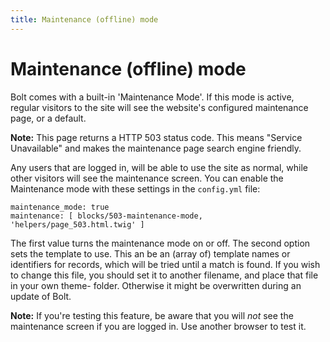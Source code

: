 ```yaml
---
title: Maintenance (offline) mode
---
```

Maintenance (offline) mode
==========================

Bolt comes with a built-in 'Maintenance Mode'. If this mode is active, regular
visitors to the site will see the website's configured maintenance page, or a default.

<p class="tip"><strong>Note:</strong> This page returns a HTTP 503 status code.
This means "Service Unavailable" and makes the maintenance page search engine friendly.</p>

Any users that are logged in, will be able to use the site as normal, while
other visitors will see the maintenance screen. You can enable the Maintenance
mode with these settings in the `config.yml` file:

```
maintenance_mode: true
maintenance: [ blocks/503-maintenance-mode, 'helpers/page_503.html.twig' ]
```

The first value turns the maintenance mode on or off. The second option sets
the template to use. This an be an (array of) template names or identifiers for 
records, which will be tried until a match is found. If you wish to change this
file, you should set it to another filename, and place that file in your own
theme- folder. Otherwise it might be overwritten during an update of Bolt.

<p class="tip"><strong>Note:</strong> If you're testing this feature, be aware
that you will <em>not</em> see the maintenance screen if you are logged in. Use
another browser to test it. </p>

